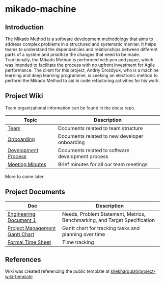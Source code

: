 # mikado-machine

## Introduction

The Mikado Method is a software development methodology that aims to address complex problems in a structured and systematic manner. It helps teams to understand the dependencies and relationships between different parts of a system and prioritize the changes that need to be made. Traditionally, the Mikado Method is performed with pen and paper, which was intended to facilitate the process with no upfront investment for Agile performance. The client for this project, Andriy Drozdyuk, who is a machine learning and deep learning programmer, is seeking an electronic method to perform the Mikado Method to aid in code refactoring activities for his work.

## Project Wiki

Team organizational information can be found in the docs/ repo.

| Topic                                                 | Description                                                  |
| ----------------------------------------------------- | ------------------------------------------------------------ |
| [Team](docs/01-team)                                  | Documents related to team structure                          |
| [Onboarding](docs/02-onboarding)                      | Documents related to new developer onboarding                |
| [Development Process](docs/03-development-process)    | Documents related to software development process            |
| [Meeting Minutes](docs/09-meeting-minutes)            | Brief minutes for all our team meetings                      |

More to come later.

## Project Documents

| Doc                                                   | Description                                                  |
| ----------------------------------------------------- | ------------------------------------------------------------ |
| [Engineering Document 1](https://uottawa-my.sharepoint.com/personal/dqiao100_uottawa_ca/_layouts/15/guestaccess.aspx?docid=02d1d9669c36749e783362a134334325d&authkey=Af_v09HoxvDNxJ5kmvOKvak&e=uNOmGr) | Needs, Problem Statement, Metrics, Benchmarking, and Target Specification |
| [Project Management Gantt Chart](https://uottawa-my.sharepoint.com/personal/dqiao100_uottawa_ca/_layouts/15/guestaccess.aspx?docid=07b4afb81ea1b485dbaec7906683c5016&authkey=AVBAN_1w6hmBHhqfMNYwbdc&e=glD2qx) | Gantt chart for tracking tasks and planning over time |
| [Formal Time Sheet](https://uottawa-my.sharepoint.com/personal/dqiao100_uottawa_ca/_layouts/15/guestaccess.aspx?docid=0290cd280943547d2b1fbee27c9330d13&authkey=AUHJjRQIY8Rv-EkD2LFu7u4&e=mEpMRc) | Time tracking |



## References

Wiki was created referencing the public template at [shekhargulati/project-wiki-template](https://github.com/shekhargulati/project-wiki-template)
